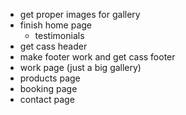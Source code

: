 - get proper images for gallery
- finish home page
  - testimonials
- get cass header
- make footer work and get cass footer
- work page (just a big gallery)
- products page
- booking page
- contact page
